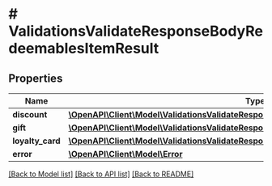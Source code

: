 # # ValidationsValidateResponseBodyRedeemablesItemResult

## Properties

Name | Type | Description | Notes
------------ | ------------- | ------------- | -------------
**discount** | [**\OpenAPI\Client\Model\ValidationsValidateResponseBodyRedeemablesItemResultDiscount**](ValidationsValidateResponseBodyRedeemablesItemResultDiscount.md) |  | [optional]
**gift** | [**\OpenAPI\Client\Model\ValidationsValidateResponseBodyRedeemablesItemResultGift**](ValidationsValidateResponseBodyRedeemablesItemResultGift.md) |  | [optional]
**loyalty_card** | [**\OpenAPI\Client\Model\ValidationsValidateResponseBodyRedeemablesItemResultLoyaltyCard**](ValidationsValidateResponseBodyRedeemablesItemResultLoyaltyCard.md) |  | [optional]
**error** | [**\OpenAPI\Client\Model\Error**](Error.md) |  | [optional]

[[Back to Model list]](../../README.md#models) [[Back to API list]](../../README.md#endpoints) [[Back to README]](../../README.md)
